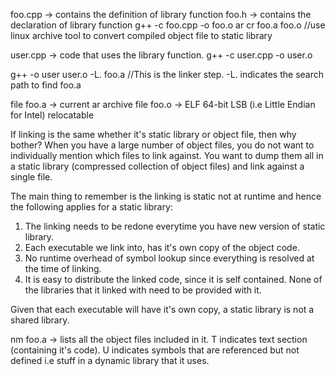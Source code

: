 foo.cpp -> contains the definition of library function
foo.h -> contains the declaration of library function
g++ -c foo.cpp -o foo.o
ar cr foo.a foo.o //use linux archive tool to convert compiled object file to static library

user.cpp -> code that uses the library function.
g++ -c user.cpp -o user.o

g++ -o user user.o -L. foo.a //This is the linker step. -L. indicates the search path to find foo.a

file foo.a -> current ar archive
file foo.o -> ELF 64-bit LSB (i.e Little Endian for Intel) relocatable

If linking is the same whether it's static library or object file, then why bother?
When you have a large number of object files, you do not want to individually mention which files
to link against. You want to dump them all in a static library (compressed collection of object files)
and link against a single file.

The main thing to remember is the linking is static not at runtime and hence the following applies for a static library:
1. The linking needs to be redone everytime you have new version of static library.
2. Each executable we link into, has it's own copy of the object code.
3. No runtime overhead of symbol lookup since everything is resolved at the time of linking.
4. It is easy to distribute the linked code, since it is self contained. None of the libraries that it linked with need to be provided with it.

Given that each executable will have it's own copy, a static library is not a shared library.


nm foo.a -> lists all the object files included in it. T indicates text section (containing it's code).
		U indicates symbols that are referenced but not defined i.e stuff in a dynamic library
		that it uses.
